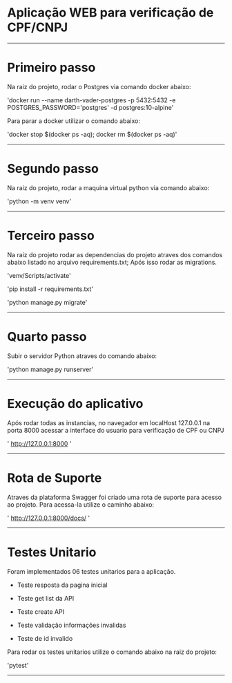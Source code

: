 # Aplicação WEB para verificação de CPF/CNPJ #
______________________________________________________________________________________________________________________________________________________________________________________
# Primeiro passo #

Na raiz do projeto, rodar o Postgres via comando docker abaixo:

'docker run --name darth-vader-postgres -p 5432:5432 -e POSTGRES_PASSWORD='postgres' -d postgres:10-alpine'

Para parar a docker utilizar o comando abaixo:

'docker stop $(docker ps -aq); docker rm $(docker ps -aq)'
_________________________________________________________________________________________________________________________________________________________________________________

# Segundo passo #

Na raiz do projeto, rodar a maquina virtual python via comando abaixo:

'python -m venv venv'
_________________________________________________________________________________________________________________________________________________________________________________
# Terceiro passo #

Na raiz do projeto rodar as dependencias do projeto atraves dos comandos abaixo listado no arquivo requirements.txt;
Após isso rodar as migrations.

'venv/Scripts/activate'

'pip install -r requirements.txt'

'python manage.py migrate'
_________________________________________________________________________________________________________________________________________________________________________________
# Quarto passo #

Subir o servidor Python atraves do comando abaixo:

'python manage.py runserver'
_________________________________________________________________________________________________________________________________________________________________________________
# Execução do aplicativo #

Após rodar todas as instancias, no navegador em localHost  127.0.0.1 na porta 8000 acessar a interface do usuario para verificação de CPF ou CNPJ

' http://127.0.0.1:8000 '
____________________________________________________________________________________________________________________________________________________________________________
# Rota de Suporte #

Atraves da plataforma Swagger foi criado uma rota de suporte para acesso ao projeto. Para acessa-la utilize o caminho abaixo:

' http://127.0.0.1:8000/docs/ '
____________________________________________________________________________________________________________________________________________________________________________

# Testes Unitario #

Foram implementados 06 testes unitarios para a aplicação.

- Teste resposta da pagina inicial

- Teste get list da API

- Teste create API

- Teste validação informações invalidas

- Teste de id invalido

Para rodar os testes unitarios utilize o comando abaixo na raiz do projeto:

'pytest'
____________________________________________________________________________________________________________________________________________________________________________